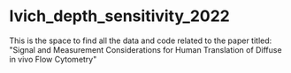 # Ivich_depth_sensitivity_2022
This is the space to find all the data and code related to the paper titled: "Signal and Measurement Considerations for Human Translation of Diffuse in vivo Flow Cytometry"
